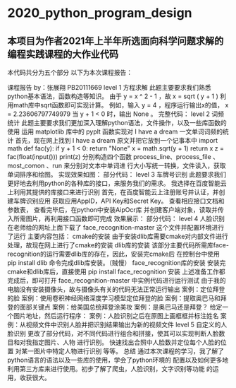 # 2020_python_program_design
## 本项目为作者2021年上半年所选面向科学问题求解的编程实践课程的大作业代码
本代码共分为五个部分
以下为本次课程报告：

课程报告
by：张展翔 PB20111669
level 1 方程求解
此题主要要求我们熟悉python基本语法，函数构造等知识。
由于 y = x ^ 2 - 1 ，故 x = sqrt ( y + 1 )
利用math库中sqrt函数即可实现计算。
例如，输入 y = 4 ，程序运行输出x的值， x = 2.23606797749979 当 y + 1 < 0 时，输出 None 。
完整代码：
level 2 词频统计
此题主要要求我们更加深入理解python语法，文件操作，以及一些库函数的使用
运用 matplotlib 库中的 pyplt 函数实现对 I have a dream 一文单词词频的统计
首先，现在网上找到 I have a dream 原文并把它放到一个记事本中
import math def fac(y): if y + 1 < 0: return "None" x = math.sqrt(y + 1) return x z = fac(float(input())) print(z)
分别构造四个函数 process_line、process_file 、most_comon 、run 来分别对文本中单词进
行大小写统一转换，文件读入，获取单词排序和绘图。
实现效果如图：
部分代码：
level 3 车牌号识别
此题要求我们更好地去利用python的各种库的接口，来服务我们的需求。
我选择在百度智能云上利用其提供的库接口来进行识别
首先，在百度智能云上注册账号并认证，并创建车牌识别应用
获取应用AppID，API Key和Secret Key。
查看相应接口文档和参数表，
查看完毕后，在python中安装AipOcr库
并创建客户端对象，读取并传入所需图片，再利用接口函数即可完成
效果展示：
部分代码：
level 4 人脸识别
在老师给的网址上面下载了 face_recognition-master 这个文件并配置环境进行了运行
主要内容包括：
cmake的安装
由于安装dlib库需要cmake对内部文件进行处理，故现在网上进行了cmake的安装
dlib库的安装
该部分主要代码所需库face-recognition的运行需要dlib库的存在，因此，安装完cmake后
在控制台中使用 pip install dlib 命令完成dlib库安装。（贼慢）
face_recognition库的安装
安装完cmake和dlib库后，直接使用 pip install face_recognition 安装
上述准备工作都完成后，即可打开 face_recognition-master 中实例代码进行运行测试
由于我的电脑没有安装摄像头，故与摄像头有关的代码无法正常运行输出
案例：定位拜登的脸
案例：使用卷积神经网络深度学习模型定位拜登的脸
案例：提取奥巴马和拜登的面部关键点
案例：给美国总统拜登涂美妆
案例：是奥巴马还是拜登？
给定一个图片地址，然后运行程序：
案例：人脸识别之后在原图上画框框并标注姓名
案例：从视频文件中识别人脸并把识别结果输出为新的视频文件
level 5 自定义的人脸识别
更改了部分代码，对不同代码进行组合和拼接，使其可以实现判断人脸数目和对我指定图片、人物
进行识别。
快速找出合照中人脸数并定位每个人脸的位置
对某一图片中特定人物进行识别
等等。
总结
通过本次课程的学习，我了解了python语言的语法以及一些库的使用，学会了python环境的
配置以及如何更多地利用第三方库来进行使用。初步了解了爬虫，人脸识别，文字识别等功能
的运用，收获很大。
